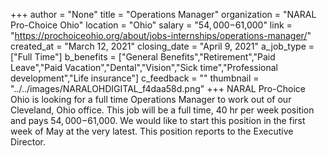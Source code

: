 +++
author = "None"
title = "Operations Manager"
organization = "NARAL Pro-Choice Ohio"
location = "Ohio"
salary = "$54,000-$61,000"
link = "https://prochoiceohio.org/about/jobs-internships/operations-manager/"
created_at = "March 12, 2021"
closing_date = "April 9, 2021"
a_job_type = ["Full Time"]
b_benefits = ["General Benefits","Retirement","Paid Leave","Paid Vacation","Dental","Vision","Sick time","Professional development","Life insurance"]
c_feedback = ""
thumbnail = "../../images/NARALOHDIGITAL_f4daa58d.png"
+++
NARAL Pro-Choice Ohio is looking for a full time Operations Manager to work out of our Cleveland, Ohio office. This job will be a full time, 40 hr per week position and pays $54,000-$61,000. We would like to start this position in the first week of May at the very latest. This position reports to the Executive Director.
